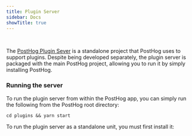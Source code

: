 ```yaml
---
title: Plugin Server
sidebar: Docs
showTitle: true
---
```

<br>

The [PostHog Plugin Sever](https://github.com/PostHog/posthog-plugin-serve) is a standalone project that PostHog uses to support plugins. Despite being developed separately, the plugin server is packaged with the main PostHog project, allowing you to run it by simply installing PostHog.

### Running the server

To run the plugin server from within the PostHog app, you can simply run the following from the PostHog root directory:

```shell
cd plugins && yarn start
```

To run the plugin server as a standalone unit, you must first install it:

```
